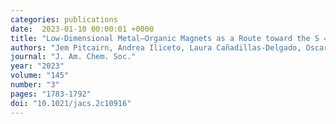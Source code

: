 ```yaml
---
categories: publications
date:  2023-01-10 00:00:01 +0000
title: "Low-Dimensional Metal–Organic Magnets as a Route toward the S = 2 Haldane Phase"
authors: "Jem Pitcairn, Andrea Iliceto, Laura Cañadillas-Delgado, Oscar Fabelo, Cheng Liu, Christian Balz, Andreas Weilhard, Stephen Argent, Andrew Morris, Matthew Cliffe"
journal: "J. Am. Chem. Soc."
year: "2023"
volume: "145"
number: "3"
pages: "1783-1792"
doi: "10.1021/jacs.2c10916"
---
```

